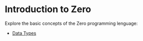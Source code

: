 # Introduction to Zero

Explore the basic concepts of the Zero programming lenguage:

- [Data Types](/basics/datatypes)